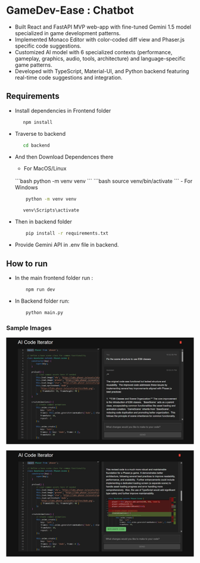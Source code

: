 
# GameDev-Ease : Chatbot

- Built React and FastAPI MVP web-app with fine-tuned Gemini 1.5 model specialized in game development patterns.
- Implemented Monaco Editor with color-coded diff view and Phaser.js specific code suggestions.
- Customized AI model with 6 specialized contexts (performance, gameplay, graphics, audio, tools, architecture) and language-specific game patterns.
- Developed with TypeScript, Material-UI, and Python backend featuring real-time code suggestions and integration.

## Requirements

- Install dependencies in Frontend folder
    ```bash
       npm install
    ```   
     

- Traverse to backend
    ```bash
       cd backend
    ``` 
    

- And then Download Dependences there
    - For MacOS/Linux
  <br/>
    ```bash
        python -m venv venv
    ``` 
    ```bash
       source venv/bin/activate
    ``` 
    - For Windows
    <br/>

    ```bash
        python -m venv venv
    ```
    ```bash
       venv\Scripts\activate
    ``` 
    
- Then in backend folder
    ```bash
        pip install -r requirements.txt
    ``` 
- Provide Gemini API in .env file in backend.
   
## How to run 
- In the main frontend folder run : 
    ```bash
        npm run dev
    ```
- In Backend folder run:
    ```bash
        python main.py
    ```

### Sample Images

![0029](https://github.com/raktimyoddha07/GameDev_Ease-Chatbot/raw/main/demopic1.jpg)

![0823](https://github.com/raktimyoddha07/GameDev_Ease-Chatbot/raw/main/Denopic2.jpg)

